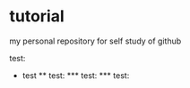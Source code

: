 # tutorial
my personal repository for self study of github

test:


* test
    ** test:
     *** test:
     *** test:
